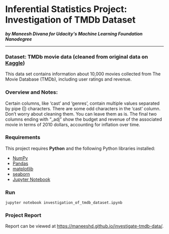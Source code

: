 # Inferential Statistics Project: Investigation of TMDb Dataset

***by Maneesh Divana for Udacity's Machine Learning Foundation Nanodegree***

-----


### Dataset: TMDb movie data (cleaned from original data on [Kaggle](https://www.kaggle.com/tmdb/tmdb-movie-metadata))

This data set contains information about 10,000 movies collected from The Movie Database (TMDb), including user ratings and revenue.


### Overview and Notes:

Certain columns, like ‘cast’ and ‘genres’, contain multiple values separated by pipe (|) characters.
There are some odd characters in the ‘cast’ column. Don’t worry about cleaning them. You can leave them as is.
The final two columns ending with “_adj” show the budget and revenue of the associated movie in terms of 2010 dollars, 
accounting for inflation over time.


### Requirements

This project requires **Python** and the following Python libraries installed:

- [NumPy](https://www.numpy.org/)
- [Pandas](https://pandas.pydata.org/)
- [matplotlib](https://matplotlib.org/)
- [seaborn](https://seaborn.pydata.org/)
- [Jupyter Notebook](https://ipython.org/notebook.html)


### Run

```
jupyter notebook investigation_of_tmdb_dataset.ipynb
```

### Project Report

Report can be viewed at https://maneeshd.github.io/investigate-tmdb-data/.
